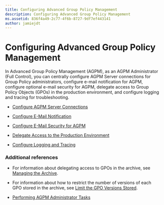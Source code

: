 ```yaml
---
title: Configuring Advanced Group Policy Management
description: Configuring Advanced Group Policy Management
ms.assetid: 836f4a49-2c77-4f6b-8727-9df7ef443141
author: jamiejdt
---
```


# Configuring Advanced Group Policy Management


In Advanced Group Policy Management (AGPM), as an AGPM Administrator (Full Control), you can centrally configure AGPM Server connections for Group Policy administrators, configure e-mail notification for AGPM, configure optional e-mail security for AGPM, delegate access to Group Policy Objects (GPOs) in the production environment, and configure logging and tracing for troubleshooting.

-   [Configure AGPM Server Connections](configure-agpm-server-connections-agpm30ops.md)

-   [Configure E-Mail Notification](configure-e-mail-notification-agpm30ops.md)

-   [Configure E-Mail Security for AGPM](configure-e-mail-security-for-agpm-agpm30ops.md)

-   [Delegate Access to the Production Environment](delegate-access-to-the-production-environment-agpm30ops.md)

-   [Configure Logging and Tracing](configure-logging-and-tracing-agpm30ops.md)

### Additional references

-   For information about delegating access to GPOs in the archive, see [Managing the Archive](managing-the-archive.md).

-   For information about how to restrict the number of versions of each GPO stored in the archive, see [Limit the GPO Versions Stored](limit-the-gpo-versions-stored-agpm30ops.md).

-   [Performing AGPM Administrator Tasks](performing-agpm-administrator-tasks-agpm30ops.md)

 

 





